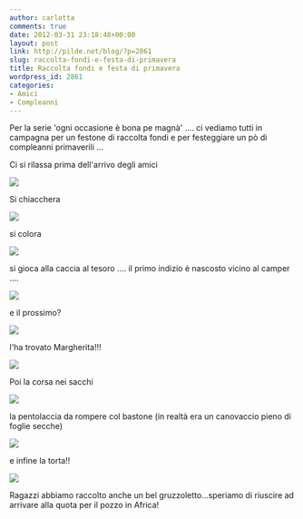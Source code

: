 ```yaml
---
author: carlotta
comments: true
date: 2012-03-31 23:18:48+00:00
layout: post
link: http://pilde.net/blog/?p=2861
slug: raccolta-fondi-e-festa-di-primavera
title: Raccolta fondi e festa di primavera
wordpress_id: 2861
categories:
- Amici
- Compleanni
---
```


Per la serie 'ogni occasione è bona pe magnà' .... ci vediamo tutti in campagna per un festone di raccolta fondi e per festeggiare un pò di compleanni primaverili ...

Ci si rilassa prima dell'arrivo degli amici

![]({{baseurl}}/uploads/2012/04/amaca.jpg)




Si chiacchera

![]({{baseurl}}/uploads/2012/04/zie.jpg)




si colora

![]({{baseurl}}/uploads/2012/04/colori.jpg)




si gioca alla caccia al tesoro .... il primo indizio è nascosto vicino al camper ....

![]({{baseurl}}/uploads/2012/04/caccia_tesoro_salita.jpg)




e il prossimo?

![]({{baseurl}}/uploads/2012/04/lettura_biglietti.jpg)




l'ha trovato Margherita!!!

![]({{baseurl}}/uploads/2012/04/caccia_al_tesoro_marghe.jpg)




Poi la corsa nei sacchi

![]({{baseurl}}/uploads/2012/04/corsa_sacchi.jpg)




la pentolaccia da rompere col bastone (in realtà era un canovaccio pieno di foglie secche)




![]({{baseurl}}/uploads/2012/04/pentolaccia.jpg)




e infine la torta!!

![]({{baseurl}}/uploads/2012/04/torta1.jpg)




Ragazzi abbiamo raccolto anche un bel gruzzoletto...speriamo di riuscire ad arrivare alla quota per il pozzo in Africa!
